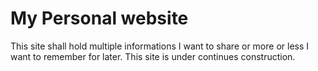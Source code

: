# My Personal website

This site shall hold multiple informations I want to share or more or less I
want to remember for later. This site is under continues construction.
